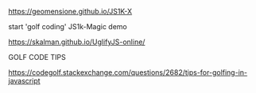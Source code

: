 https://geomensione.github.io/JS1K-X

start 'golf coding' JS1k-Magic demo

https://skalman.github.io/UglifyJS-online/

GOLF CODE TIPS

https://codegolf.stackexchange.com/questions/2682/tips-for-golfing-in-javascript
